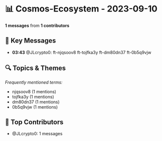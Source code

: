 # 📊 Cosmos-Ecosystem - 2023-09-10
**1 messages** from **1 contributors**

## 💬 Key Messages
- **03:43** @JLcrypto0: ft-njqsoov8
ft-tojfka3y
ft-dm80dn37
ft-0b5q9vjw

## 🔍 Topics & Themes
*Frequently mentioned terms:*
- njqsoov8 (1 mentions)
- tojfka3y (1 mentions)
- dm80dn37 (1 mentions)
- 0b5q9vjw (1 mentions)

## 👥 Top Contributors
- @JLcrypto0: 1 messages